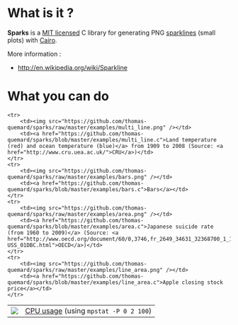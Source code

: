 # What is it ?

**Sparks** is a [MIT licensed](https://github.com/thomas-quemard/sparks/blob/master/LICENSE) C library for generating PNG [sparklines](http://en.wikipedia.org/wiki/Sparkline) (small
plots) with [Cairo](http://cairographics.org/).

More information :

* http://en.wikipedia.org/wiki/Sparkline



# What you can do

<table>
	<tr>
		<td><img src="https://github.com/thomas-quemard/sparks/raw/master/examples/line.png" /></td>
		<td><a href="https://github.com/thomas-quemard/sparks/blob/master/examples/line.c">CPU usage</a> (using <code>mpstat -P 0 2 100</code>)</td>
	</tr>

	<tr>
		<td><img src="https://github.com/thomas-quemard/sparks/raw/master/examples/multi_line.png" /></td>
		<td><a href="https://github.com/thomas-quemard/sparks/blob/master/examples/multi_line.c">Land temperature (red) and ocean temperature (blue)</a> from 1909 to 2008 (Source: <a href="http://www.cru.uea.ac.uk/">CRU</a>)</td>
	</tr>
	<tr>
		<td><img src="https://github.com/thomas-quemard/sparks/raw/master/examples/bars.png" /></td>
		<td><a href="https://github.com/thomas-quemard/sparks/blob/master/examples/bars.c">Bars</a></td>
	</tr>
	<tr>
		<td><img src="https://github.com/thomas-quemard/sparks/raw/master/examples/area.png" /></td>
		<td><a href="https://github.com/thomas-quemard/sparks/blob/master/examples/area.c">Japanese suicide rate (from 1960 to 2009)</a> (Source: <a href="http://www.oecd.org/document/60/0,3746,fr_2649_34631_32368700_1_1_1_1,00&&en-USS_01DBC.html">OECD</a>)</td>
	</tr>
	<tr>
		<td><img src="https://github.com/thomas-quemard/sparks/raw/master/examples/line_area.png" /></td>
		<td><a href="https://github.com/thomas-quemard/sparks/blob/master/examples/line_area.c">Apple closing stock price</a></td>
	</tr>
</table>
